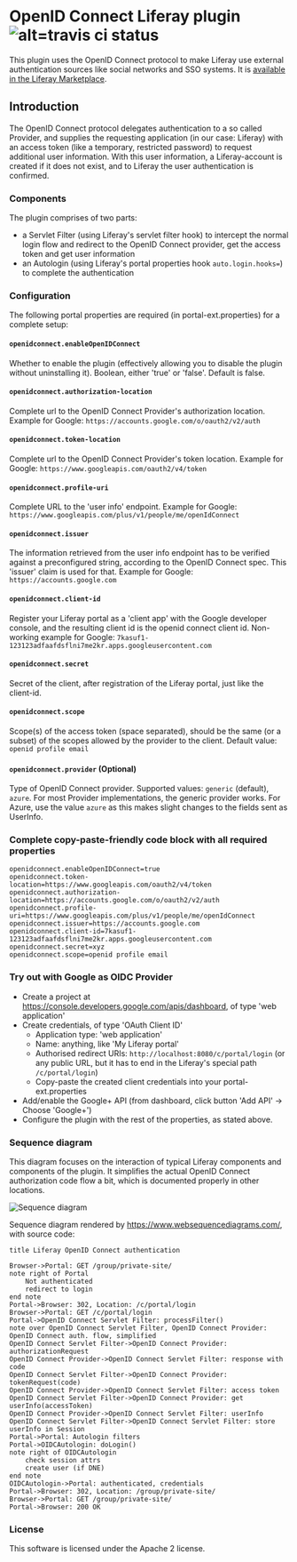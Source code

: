 # OpenID Connect Liferay plugin ![alt=travis ci status](https://api.travis-ci.org/finalist/liferay-oidc-plugin.svg?branch=master)

This plugin uses the OpenID Connect protocol to make Liferay use external authentication sources like social networks and SSO systems.
It is [available in the Liferay Marketplace](https://web.liferay.com/marketplace/-/mp/application/78695724).


## Introduction

The OpenID Connect protocol delegates authentication to a so called Provider, and supplies the requesting application (in our case: Liferay) with an access token (like a temporary, restricted password) to request additional user information.
 With this user information, a Liferay-account is created if it does not exist, and to Liferay the user authentication is confirmed. 

### Components

The plugin comprises of two parts:

* a Servlet Filter (using Liferay's servlet filter hook) to intercept the normal login flow and redirect to the OpenID Connect provider, get the access token and get user information 
* an Autologin (using Liferay's portal properties hook `auto.login.hooks=`) to complete the authentication

### Configuration
The following portal properties are required (in portal-ext.properties) for a complete setup:

#### `openidconnect.enableOpenIDConnect`
Whether to enable the plugin (effectively allowing you to disable the plugin without uninstalling it). Boolean, either 'true' or 'false'. Default is false.

#### `openidconnect.authorization-location`
Complete url to the OpenID Connect Provider's authorization location. Example for Google: `https://accounts.google.com/o/oauth2/v2/auth`


#### `openidconnect.token-location`
Complete url to the OpenID Connect Provider's token location. Example for Google: `https://www.googleapis.com/oauth2/v4/token`

#### `openidconnect.profile-uri`
Complete URL to the 'user info' endpoint. Example for Google: `https://www.googleapis.com/plus/v1/people/me/openIdConnect`

#### `openidconnect.issuer`
The information retrieved from the user info endpoint has to be verified against a preconfigured string, according to the OpenID Connect spec.
This 'issuer' claim is used for that. Example for Google: `https://accounts.google.com`

#### `openidconnect.client-id`
Register your Liferay portal as a 'client app' with the Google developer console, and the resulting client id is the openid connect client id.
Non-working example for Google: `7kasuf1-123123adfaafdsflni7me2kr.apps.googleusercontent.com`

#### `openidconnect.secret`
Secret of the client, after registration of the Liferay portal, just like the client-id.

#### `openidconnect.scope`
Scope(s) of the access token (space separated), should be the same (or a subset) of the scopes allowed by the provider to the client. Default value: `openid profile email`

#### `openidconnect.provider` (Optional)
Type of OpenID Connect provider. Supported values: `generic` (default), `azure`. For most Provider implementations, the generic provider works. For Azure, use the value `azure` as this makes slight changes to the fields sent as UserInfo.

### Complete copy-paste-friendly code block with all required properties

~~~
openidconnect.enableOpenIDConnect=true
openidconnect.token-location=https://www.googleapis.com/oauth2/v4/token
openidconnect.authorization-location=https://accounts.google.com/o/oauth2/v2/auth
openidconnect.profile-uri=https://www.googleapis.com/plus/v1/people/me/openIdConnect
openidconnect.issuer=https://accounts.google.com
openidconnect.client-id=7kasuf1-123123adfaafdsflni7me2kr.apps.googleusercontent.com
openidconnect.secret=xyz
openidconnect.scope=openid profile email
~~~


### Try out with Google as OIDC Provider

* Create a project at https://console.developers.google.com/apis/dashboard, of type 'web application'
* Create credentials, of type 'OAuth Client ID'
    * Application type: 'web application'
    * Name: anything, like 'My Liferay portal'
    * Authorised redirect URIs: `http://localhost:8080/c/portal/login` (or any public URL, but it has to end in the Liferay's special path `/c/portal/login`)
    * Copy-paste the created client credentials into your portal-ext.properties
* Add/enable the Google+ API (from dashboard, click button 'Add API' -> Choose 'Google+')
* Configure the plugin with the rest of the properties, as stated above.

### Sequence diagram
This diagram focuses on the interaction of typical Liferay components and components of the plugin. 
It simplifies the actual OpenID Connect authorization code flow a bit, which is documented properly in other locations.

![Sequence diagram](doc/sequence-diagram.png)

Sequence diagram rendered by https://www.websequencediagrams.com/, with source code:
~~~
title Liferay OpenID Connect authentication

Browser->Portal: GET /group/private-site/
note right of Portal
    Not authenticated
    redirect to login
end note
Portal->Browser: 302, Location: /c/portal/login
Browser->Portal: GET /c/portal/login
Portal->OpenID Connect Servlet Filter: processFilter()
note over OpenID Connect Servlet Filter, OpenID Connect Provider: OpenID Connect auth. flow, simplified
OpenID Connect Servlet Filter->OpenID Connect Provider: authorizationRequest
OpenID Connect Provider->OpenID Connect Servlet Filter: response with code
OpenID Connect Servlet Filter->OpenID Connect Provider: tokenRequest(code)
OpenID Connect Provider->OpenID Connect Servlet Filter: access token
OpenID Connect Servlet Filter->OpenID Connect Provider: get userInfo(accessToken)
OpenID Connect Provider->OpenID Connect Servlet Filter: userInfo
OpenID Connect Servlet Filter->OpenID Connect Servlet Filter: store userInfo in Session
Portal->Portal: Autologin filters
Portal->OIDCAutologin: doLogin()
note right of OIDCAutologin
    check session attrs
    create user (if DNE)
end note
OIDCAutologin->Portal: authenticated, credentials
Portal->Browser: 302, Location: /group/private-site/
Browser->Portal: GET /group/private-site/
Portal->Browser: 200 OK
~~~

### License
This software is licensed under the Apache 2 license.

